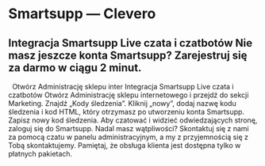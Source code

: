 # Smartsupp — Clevero
## Integracja Smartsupp Live czata i czatbotów Nie masz jeszcze konta Smartsupp? Zarejestruj się za darmo w ciągu 2 minut.
  Otwórz Administrację sklepu inter
Integracja Smartsupp Live czata i czatbotów
Otwórz Administrację sklepu internetowego i przejdź do sekcji Marketing.
Znajdź „Kody śledzenia”.
Kliknij „nowy”, dodaj nazwę kodu śledzenia i kod HTML, który otrzymasz po utworzeniu konta Smartsupp.
Zapisz nowy kod śledzenia.
Aby czatować i widzieć odwiedzających stronę, zaloguj się do Smartsupp.
Nadal masz wątpliwości? Skontaktuj się z nami za pomocą czatu w panelu administracyjnym, a my z przyjemnością się z Tobą skontaktujemy. Pamiętaj, że obsługa klienta jest dostępna tylko w płatnych pakietach.

